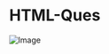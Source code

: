 # HTML-Ques

![Image](https://github.com/user-attachments/assets/ef3df765-104d-49ac-b813-c2c120b6a921)
